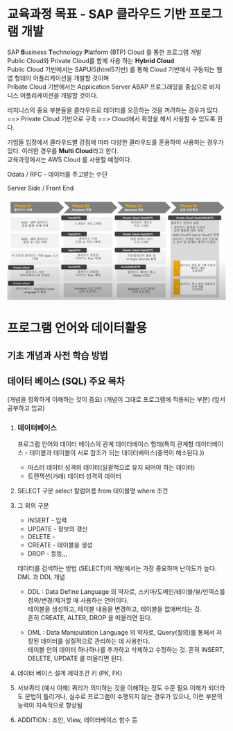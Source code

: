 # 교육과정 목표 - SAP 클라우드 기반 프로그램 개발

SAP **B**usiness **T**echnology **P**latform (BTP) Cloud 를 통한 프로그램 개발  
Public Cloud와 Private Cloud를 함께 사용 하는 **Hybrid Cloud**  
Public Cloud 기반에서는 SAPUI5(html5기반) 를 통해 Cloud 기반에서 구동되는 웹앱 형태의 어플리케이션을 개발할 것이며   
Pribate Cloud 기반에서는 Application Server ABAP 프로그래밍을 중심으로 비지니스 어플리케이션을 개발할 것이다.  

비지니스의 중요 부분들을 클라우드로 데이터를 오픈하는 것을 꺼려하는 경우가 많다. ==> Private Cloud 기반으로 구축 ==> Cloud에서 확장을 해서 사용할 수 있도록 한다.  


기업들 입장에서 클라우드별 강점에 따라 다양한 클라우드를 혼용하여 사용하는 경우가 있다. 이러한 경우를 **Multi Cloud**라고 한다.  
교육과정에서는 AWS Cloud 를 사용할 예정이다.  

Odata / RFC - 데이터를 주고받는 수단

Server Side / Front End


![주요학습단계](./주요학습단계.png) 



# 프로그램 언어와 데이터활용
## 기초 개념과 사전 학습 방법


## 데이터 베이스 (SQL) 주요 목차
(개념을 정확하게 이해하는 것이 중요)
(개념이 그대로 프로그램에 적용되는 부분)
(앞서 공부하고 입교)
1. ### 데이터베이스
    프로그램 언어와 데이터 베이스의 관계
    데이터베이스 형태(특히 관계형 데이터베이스 - 테이블과 테이블이 서로 참조가 되는 데이터베이스(중복이 해소된다.))
    * 마스터 데이터 성격의 데이터(일괄적으로 유지 되어야 하는 데이터)
    * 트랜잭션(거래) 데이터 성격의 데이터
    
2. SELECT 구분
    select 칼럼이름 from 테이블명 where 조건
    

3. 그 외의 구분
    * INSERT - 입력
    * UPDATE - 정보의 갱신
    * DELETE - 
    * CREATE - 테이블을 생성
    * DROP - 
    등등,,,
 
    데이터를 검색하는 방법 (SELECT)이 개발에서는 가장 중요하며 난이도가 높다.  
    DML 과 DDL 개념  
    * DDL : Data Define Language 의 약자로, 스키마/도메인/테이블/뷰/인덱스를 정의/변경/제거할 때 사용하는 언어이다.  
    테이블을 생성하고, 테이블 내용을 변경하고, 테이블을 없애버리는 것.  
    흔히 CREATE, ALTER, DROP 을 떠올리면 된다.  
 
    * DML : Data Manipulation Language 의 약자로, Query(질의)를 통해서 저장된 데이터를 실질적으로 관리하는 데 사용한다.  
    테이블 안의 데이터 하나하나를 추가하고 삭제하고 수정하는 것.
    흔히 INSERT, DELETE, UPDATE 를 떠올리면 된다.


4. 데이터 베이스 설계
    제약조건
    키 (PK, FK)


5. 서브쿼리 (예시 이해)
    쿼리가 의미하는 것을 이해하는 정도 수준 필요
    이해가 되더라도 문법이 틀리거나, 실수로 프로그램이 수행되지 않는 경우가 있으나, 이런 부분의 능력이 지속적으로 향상됨

6. ADDITION : 조인, View, 데이터베이스 함수 등